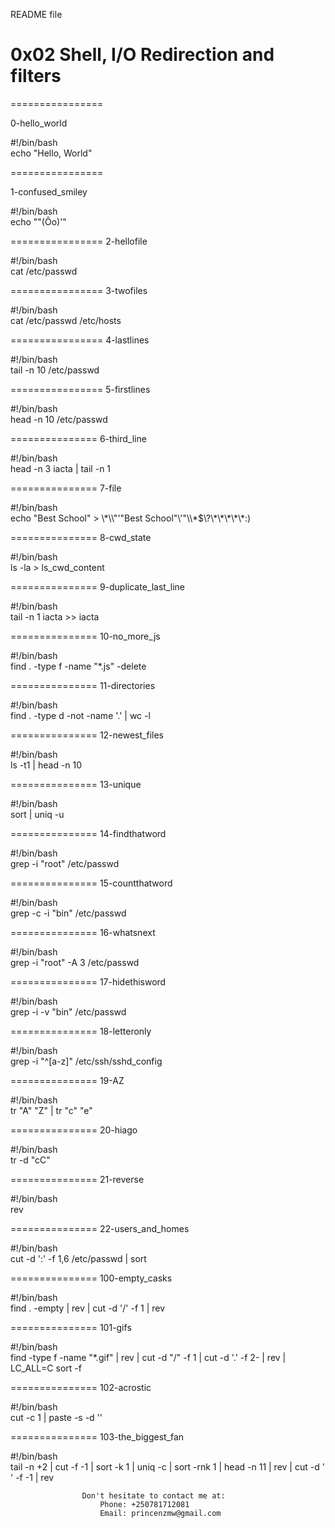 README file

# 0x02 Shell, I/O Redirection and filters

================

0-hello_world

#!/bin/bash   
echo "Hello, World"

================

1-confused_smiley

#!/bin/bash   
echo "\"(Ôo)'"


================
2-hellofile

#!/bin/bash   
cat /etc/passwd

================
3-twofiles

#!/bin/bash   
cat /etc/passwd /etc/hosts

================
4-lastlines

#!/bin/bash   
tail -n 10 /etc/passwd

================
5-firstlines

#!/bin/bash   
head -n 10 /etc/passwd

===============
6-third_line

#!/bin/bash   
head -n 3 iacta | tail -n 1

===============
7-file

#!/bin/bash   
echo "Best School" > \\\*\\\\"'\"Best School\"\\'"\\\\\*\$\\\?\\\*\\\*\\\*\\\*\\\*\:\)

===============
8-cwd_state

#!/bin/bash   
ls -la > ls_cwd_content

===============
9-duplicate_last_line

#!/bin/bash   
tail -n 1 iacta >> iacta

===============
10-no_more_js

#!/bin/bash   
find . -type f -name "*.js" -delete

===============
11-directories

#!/bin/bash   
find . -type d -not -name '.' | wc -l

===============
12-newest_files

#!/bin/bash   
ls -t1 | head -n 10

===============
13-unique

#!/bin/bash   
sort | uniq -u

===============
14-findthatword

#!/bin/bash   
grep -i "root" /etc/passwd

===============
15-countthatword

#!/bin/bash   
grep -c -i "bin" /etc/passwd

===============
16-whatsnext

#!/bin/bash   
grep -i "root" -A 3 /etc/passwd

===============
17-hidethisword

#!/bin/bash   
grep -i -v "bin" /etc/passwd

===============
18-letteronly

#!/bin/bash   
grep -i "^[a-z]" /etc/ssh/sshd_config

===============
19-AZ

#!/bin/bash   
tr "A" "Z" | tr "c" "e"

===============
20-hiago

#!/bin/bash   
tr -d "cC"

===============
21-reverse

#!/bin/bash   
rev

===============
22-users_and_homes

#!/bin/bash   
cut -d ':' -f 1,6 /etc/passwd | sort

===============
100-empty_casks

#!/bin/bash   
find . -empty | rev | cut -d '/' -f 1 | rev

===============
101-gifs

#!/bin/bash   
find -type f -name "*.gif" | rev | cut -d "/" -f 1 | cut -d '.' -f 2- | rev | LC_ALL=C sort -f

===============
102-acrostic

#!/bin/bash   
cut -c 1 | paste -s -d ''

===============
103-the_biggest_fan

#!/bin/bash    
tail -n +2 | cut -f -1 | sort -k 1 | uniq -c | sort -rnk 1 | head -n 11 | rev | cut -d ' ' -f -1 | rev


					Don't hesitate to contact me at:
						Phone: +250781712081
						Email: princenzmw@gmail.com

